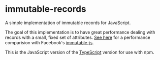 # immutable-records
A simple implementation of immutable records for JavaScript.

The goal of this implementation is to have great performance dealing with
records with a small, fixed set of attributes. [See here](https://medium.com/outsystems-engineering/javascript-and-immutability-how-fast-is-fast-enough-27790cda4e9e#.4xf0eiq4m) for a performance comparision with Facebook's [immutable-js](https://facebook.github.io/immutable-js/).

This is the JavaScript version of the [TypeScript](https://github.com/OutSystems/immutable-records) version for use with npm.
